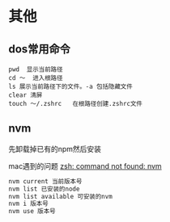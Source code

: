 # 其他

## dos常用命令

```
pwd  显示当前路径
cd ～  进入根路径
ls 展示当前路径下的文件。-a 包括隐藏文件
clear 清屏
touch ～/.zshrc   在根路径创建.zshrc文件
```

## nvm

先卸载掉已有的npm然后安装

mac遇到的问题 [zsh: command not found: nvm](https://blog.csdn.net/zm_miner/article/details/124850215)

```js
nvm current 当前版本号
nvm list 已安装的node
nvm list available 可安装的nvm
nvm i 版本号
nvm use 版本号
```

 
